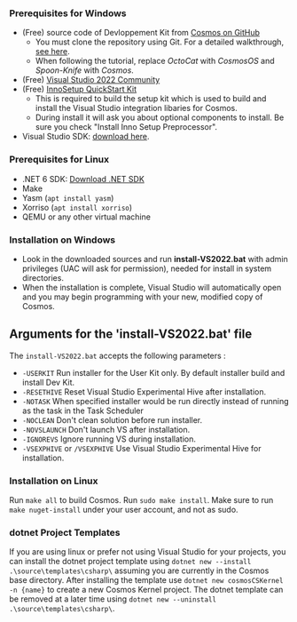 
###  Prerequisites for Windows

* (Free) source code of Devloppement Kit from [Cosmos on GitHub](https://github.com/CosmosOS/Cosmos)
   * You must clone the repository using Git. For a detailed walkthrough, [see here](https://help.github.com/articles/fork-a-repo/).
   * When following the tutorial, replace *OctoCat* with *CosmosOS* and *Spoon-Knife* with *Cosmos*.
* (Free) [Visual Studio 2022 Community](https://visualstudio.microsoft.com/vs/)  
* (Free) [InnoSetup QuickStart Kit](http://www.jrsoftware.org/isdl.php#qsp)
   * This is required to build the setup kit which is used to build and install the Visual Studio integration libaries for Cosmos.
    * During install it will ask you about optional components to install. Be sure you check "Install Inno Setup Preprocessor".
* Visual Studio SDK: [download here](https://www.microsoft.com/en-us/download/details.aspx?id=40758).

###  Prerequisites for Linux

* .NET 6 SDK: [Download .NET SDK](https://learn.microsoft.com/en-us/dotnet/core/install/linux)
* Make
* Yasm (`apt install yasm`)
* Xorriso (`apt install xorriso`)
* QEMU or any other virtual machine

###  Installation on Windows

* Look in the downloaded sources and run **install-VS2022.bat** with admin privileges (UAC will ask for permission), needed for install in system directories.
* When the installation is complete, Visual Studio will automatically open and you may begin programming with your new, modified copy of Cosmos.

## Arguments for the 'install-VS2022.bat' file
The `install-VS2022.bat` accepts the following parameters :

- `-USERKIT` Run installer for the User Kit only. By default installer build and install Dev Kit.
- `-RESETHIVE` Reset Visual Studio Experimental Hive after installation.
- `-NOTASK` When specified installer would be run directly instead of running as the task in the Task Scheduler
- `-NOCLEAN` Don't clean solution before run installer.
- `-NOVSLAUNCH` Don't launch VS after installation.
- `-IGNOREVS` Ignore running VS during installation.
- `-VSEXPHIVE` or `/VSEXPHIVE` Use Visual Studio Experimental Hive for installation.

###  Installation on Linux
Run `make all` to build Cosmos. Run `sudo make install`. Make sure to run `make nuget-install` under your user account, and not as sudo.

### dotnet Project Templates
If you are using linux or prefer not using Visual Studio for your projects, you can install the dotnet project template using `dotnet new --install .\source\templates\csharp\` assuming you are currently in the Cosmos base directory.
After installing the template use `dotnet new cosmosCSKernel -n {name}` to create a new Cosmos Kernel project. 
The dotnet template can be removed at a later time using `dotnet new --uninstall .\source\templates\csharp\`.
